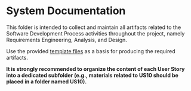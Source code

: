 # System Documentation

This folder is intended to collect and maintain all artifacts related to the Software Development Process activities throughout the project, namely Requirements Engineering, Analysis, and Design.

Use the provided [template files](../(template-files)) as a basis for producing the required artifacts.

**It is strongly recommended to organize the content of each User Story into a dedicated subfolder (e.g., materials related to US10 should be placed in a folder named US10).**